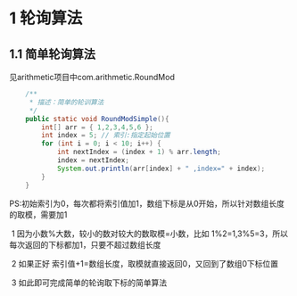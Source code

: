 # 1 轮询算法

## 1.1 简单轮询算法

见arithmetic项目中com.arithmetic.RoundMod

```java
    /**
     * 描述：简单的轮训算法
     */
    public static void RoundModSimple(){
        int[] arr = { 1,2,3,4,5,6 };
        int index = 5; // 索引:指定起始位置
        for (int i = 0; i < 10; i++) {
            int nextIndex = (index + 1) % arr.length;
            index = nextIndex;
            System.out.println(arr[index] + " ,index=" + index);
        }
    }
```

PS:初始索引为0，每次都将索引值加1，数组下标是从0开始，所以针对数组长度的取模，需要加1

​	1 因为小数%大数，较小的数对较大的数取模=小数，比如 1%2=1,3%5=3，所以每次返回的下标都加1，只要不超过数组长度

​	2 如果正好 索引值+1=数组长度，取模就直接返回0，又回到了数组0下标位置

​	3 如此即可完成简单的轮询取下标的简单算法
